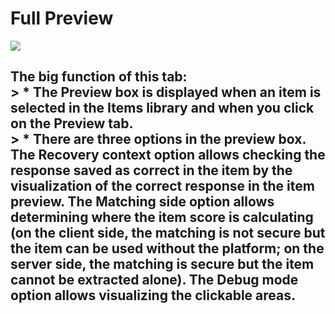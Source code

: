 Full Preview
============

![](preview-item.png)

The big function of this tab:\
\> \* The Preview box is displayed when an item is selected in the Items library and when you click on the Preview tab.\
\> \* There are three options in the preview box. The Recovery context option allows checking the response saved as correct in the item by the visualization of the correct response in the item preview. The Matching side option allows determining where the item score is calculating (on the client side, the matching is not secure but the item can be used without the platform; on the server side, the matching is secure but the item cannot be extracted alone). The Debug mode option allows visualizing the clickable areas.
------------------------------------------------------------------------------------------------------------------------------------------------------------------------------------------------------------------------------------------------------------------------------------------------------------------------------------------------------------------------------------------------------------------------------------------------------------------------------------------------------------------------------------------

